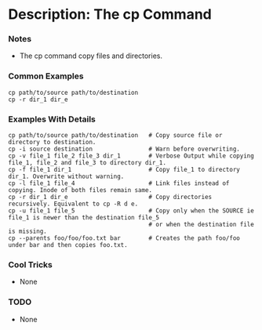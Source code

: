 # Description: The cp Command

### Notes
* The cp command copy files and directories.

### Common Examples
```shell
cp path/to/source path/to/destination
cp -r dir_1 dir_e
```

### Examples With Details
```shell
cp path/to/source path/to/destination   # Copy source file or directory to destination.
cp -i source destination                # Warn before overwriting.
cp -v file_1 file_2 file_3 dir_1        # Verbose Output while copying file_1, file_2 and file_3 to directory dir_1.
cp -f file_1 dir_1                      # Copy file_1 to directory dir_1. Overwrite without warning.
cp -l file_1 file_4                     # Link files instead of copying. Inode of both files remain same.
cp -r dir_1 dir_e                       # Copy directories recursively. Equivalent to cp -R d e.
cp -u file_1 file_5                     # Copy only when the SOURCE ie file_1 is newer than the destination file_5
                                        # or when the destination file is missing.
cp --parents foo/foo/foo.txt bar        # Creates the path foo/foo under bar and then copies foo.txt.
```

### Cool Tricks
* None

### TODO
* None
